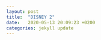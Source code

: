```yaml
---
layout: post
title:  "DISNEY 2"
date:   2020-05-13 20:09:23 +0200
categories: jekyll update
---
```

